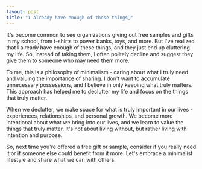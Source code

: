 ```yaml
---
layout: post
title: "I already have enough of these things🙌"
---
```


It's become common to see organizations giving out free samples and gifts in my school, from t-shirts to power banks, toys, and more. But I've realized that I already have enough of these things, and they just end up cluttering my life. So, instead of taking them, I often politely decline and suggest they give them to someone who may need them more.

To me, this is a philosophy of minimalism - caring about what I truly need and valuing the importance of sharing. I don't want to accumulate unnecessary possessions, and I believe in only keeping what truly matters. This approach has helped me to declutter my life and focus on the things that truly matter.

When we declutter, we make space for what is truly important in our lives - experiences, relationships, and personal growth. We become more intentional about what we bring into our lives, and we learn to value the things that truly matter. It's not about living without, but rather living with intention and purpose.

So, next time you're offered a free gift or sample, consider if you really need it or if someone else could benefit from it more. Let's embrace a minimalist lifestyle and share what we can with others. 